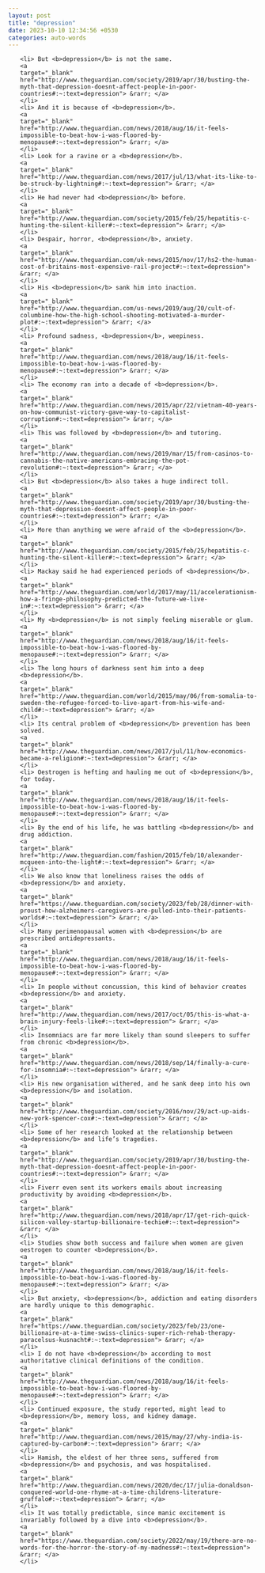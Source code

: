 ```yaml
---
layout: post
title: "depression"
date: 2023-10-10 12:34:56 +0530
categories: auto-words
---
```

<ol>

    <li> But <b>depression</b> is not the same.
    <a 
    target="_blank" 
    href="http://www.theguardian.com/society/2019/apr/30/busting-the-myth-that-depression-doesnt-affect-people-in-poor-countries#:~:text=depression"> &rarr; </a>
    </li>
    <li> And it is because of <b>depression</b>.
    <a 
    target="_blank" 
    href="http://www.theguardian.com/news/2018/aug/16/it-feels-impossible-to-beat-how-i-was-floored-by-menopause#:~:text=depression"> &rarr; </a>
    </li>
    <li> Look for a ravine or a <b>depression</b>.
    <a 
    target="_blank" 
    href="http://www.theguardian.com/news/2017/jul/13/what-its-like-to-be-struck-by-lightning#:~:text=depression"> &rarr; </a>
    </li>
    <li> He had never had <b>depression</b> before.
    <a 
    target="_blank" 
    href="http://www.theguardian.com/society/2015/feb/25/hepatitis-c-hunting-the-silent-killer#:~:text=depression"> &rarr; </a>
    </li>
    <li> Despair, horror, <b>depression</b>, anxiety.
    <a 
    target="_blank" 
    href="http://www.theguardian.com/uk-news/2015/nov/17/hs2-the-human-cost-of-britains-most-expensive-rail-project#:~:text=depression"> &rarr; </a>
    </li>
    <li> His <b>depression</b> sank him into inaction.
    <a 
    target="_blank" 
    href="http://www.theguardian.com/us-news/2019/aug/20/cult-of-columbine-how-the-high-school-shooting-motivated-a-murder-plot#:~:text=depression"> &rarr; </a>
    </li>
    <li> Profound sadness, <b>depression</b>, weepiness.
    <a 
    target="_blank" 
    href="http://www.theguardian.com/news/2018/aug/16/it-feels-impossible-to-beat-how-i-was-floored-by-menopause#:~:text=depression"> &rarr; </a>
    </li>
    <li> The economy ran into a decade of <b>depression</b>.
    <a 
    target="_blank" 
    href="http://www.theguardian.com/news/2015/apr/22/vietnam-40-years-on-how-communist-victory-gave-way-to-capitalist-corruption#:~:text=depression"> &rarr; </a>
    </li>
    <li> This was followed by <b>depression</b> and tutoring.
    <a 
    target="_blank" 
    href="http://www.theguardian.com/news/2019/mar/15/from-casinos-to-cannabis-the-native-americans-embracing-the-pot-revolution#:~:text=depression"> &rarr; </a>
    </li>
    <li> But <b>depression</b> also takes a huge indirect toll.
    <a 
    target="_blank" 
    href="http://www.theguardian.com/society/2019/apr/30/busting-the-myth-that-depression-doesnt-affect-people-in-poor-countries#:~:text=depression"> &rarr; </a>
    </li>
    <li> More than anything we were afraid of the <b>depression</b>.
    <a 
    target="_blank" 
    href="http://www.theguardian.com/society/2015/feb/25/hepatitis-c-hunting-the-silent-killer#:~:text=depression"> &rarr; </a>
    </li>
    <li> Mackay said he had experienced periods of <b>depression</b>.
    <a 
    target="_blank" 
    href="http://www.theguardian.com/world/2017/may/11/accelerationism-how-a-fringe-philosophy-predicted-the-future-we-live-in#:~:text=depression"> &rarr; </a>
    </li>
    <li> My <b>depression</b> is not simply feeling miserable or glum.
    <a 
    target="_blank" 
    href="http://www.theguardian.com/news/2018/aug/16/it-feels-impossible-to-beat-how-i-was-floored-by-menopause#:~:text=depression"> &rarr; </a>
    </li>
    <li> The long hours of darkness sent him into a deep <b>depression</b>.
    <a 
    target="_blank" 
    href="http://www.theguardian.com/world/2015/may/06/from-somalia-to-sweden-the-refugee-forced-to-live-apart-from-his-wife-and-child#:~:text=depression"> &rarr; </a>
    </li>
    <li> Its central problem of <b>depression</b> prevention has been solved.
    <a 
    target="_blank" 
    href="http://www.theguardian.com/news/2017/jul/11/how-economics-became-a-religion#:~:text=depression"> &rarr; </a>
    </li>
    <li> Oestrogen is hefting and hauling me out of <b>depression</b>, for today.
    <a 
    target="_blank" 
    href="http://www.theguardian.com/news/2018/aug/16/it-feels-impossible-to-beat-how-i-was-floored-by-menopause#:~:text=depression"> &rarr; </a>
    </li>
    <li> By the end of his life, he was battling <b>depression</b> and drug addiction.
    <a 
    target="_blank" 
    href="http://www.theguardian.com/fashion/2015/feb/10/alexander-mcqueen-into-the-light#:~:text=depression"> &rarr; </a>
    </li>
    <li> We also know that loneliness raises the odds of <b>depression</b> and anxiety.
    <a 
    target="_blank" 
    href="https://www.theguardian.com/society/2023/feb/28/dinner-with-proust-how-alzheimers-caregivers-are-pulled-into-their-patients-worlds#:~:text=depression"> &rarr; </a>
    </li>
    <li> Many perimenopausal women with <b>depression</b> are prescribed antidepressants.
    <a 
    target="_blank" 
    href="http://www.theguardian.com/news/2018/aug/16/it-feels-impossible-to-beat-how-i-was-floored-by-menopause#:~:text=depression"> &rarr; </a>
    </li>
    <li> In people without concussion, this kind of behavior creates <b>depression</b> and anxiety.
    <a 
    target="_blank" 
    href="http://www.theguardian.com/news/2017/oct/05/this-is-what-a-brain-injury-feels-like#:~:text=depression"> &rarr; </a>
    </li>
    <li> Insomniacs are far more likely than sound sleepers to suffer from chronic <b>depression</b>.
    <a 
    target="_blank" 
    href="http://www.theguardian.com/news/2018/sep/14/finally-a-cure-for-insomnia#:~:text=depression"> &rarr; </a>
    </li>
    <li> His new organisation withered, and he sank deep into his own <b>depression</b> and isolation.
    <a 
    target="_blank" 
    href="http://www.theguardian.com/society/2016/nov/29/act-up-aids-new-york-spencer-cox#:~:text=depression"> &rarr; </a>
    </li>
    <li> Some of her research looked at the relationship between <b>depression</b> and life’s tragedies.
    <a 
    target="_blank" 
    href="http://www.theguardian.com/society/2019/apr/30/busting-the-myth-that-depression-doesnt-affect-people-in-poor-countries#:~:text=depression"> &rarr; </a>
    </li>
    <li> Fiverr even sent its workers emails about increasing productivity by avoiding <b>depression</b>.
    <a 
    target="_blank" 
    href="http://www.theguardian.com/news/2018/apr/17/get-rich-quick-silicon-valley-startup-billionaire-techie#:~:text=depression"> &rarr; </a>
    </li>
    <li> Studies show both success and failure when women are given oestrogen to counter <b>depression</b>.
    <a 
    target="_blank" 
    href="http://www.theguardian.com/news/2018/aug/16/it-feels-impossible-to-beat-how-i-was-floored-by-menopause#:~:text=depression"> &rarr; </a>
    </li>
    <li> But anxiety, <b>depression</b>, addiction and eating disorders are hardly unique to this demographic.
    <a 
    target="_blank" 
    href="https://www.theguardian.com/society/2023/feb/23/one-billionaire-at-a-time-swiss-clinics-super-rich-rehab-therapy-paracelsus-kusnacht#:~:text=depression"> &rarr; </a>
    </li>
    <li> I do not have <b>depression</b> according to most authoritative clinical definitions of the condition.
    <a 
    target="_blank" 
    href="http://www.theguardian.com/news/2018/aug/16/it-feels-impossible-to-beat-how-i-was-floored-by-menopause#:~:text=depression"> &rarr; </a>
    </li>
    <li> Continued exposure, the study reported, might lead to <b>depression</b>, memory loss, and kidney damage.
    <a 
    target="_blank" 
    href="http://www.theguardian.com/news/2015/may/27/why-india-is-captured-by-carbon#:~:text=depression"> &rarr; </a>
    </li>
    <li> Hamish, the eldest of her three sons, suffered from <b>depression</b> and psychosis, and was hospitalised.
    <a 
    target="_blank" 
    href="http://www.theguardian.com/news/2020/dec/17/julia-donaldson-conquered-world-one-rhyme-at-a-time-childrens-literature-gruffalo#:~:text=depression"> &rarr; </a>
    </li>
    <li> It was totally predictable, since manic excitement is invariably followed by a dive into <b>depression</b>.
    <a 
    target="_blank" 
    href="https://www.theguardian.com/society/2022/may/19/there-are-no-words-for-the-horror-the-story-of-my-madness#:~:text=depression"> &rarr; </a>
    </li>